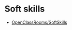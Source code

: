 # Soft skills

* [OpenClassRooms/SoftSkills](https://openclassrooms.com/fr/search?page=1&query=&categories=Soft%20skills&language=fr&type=course)
